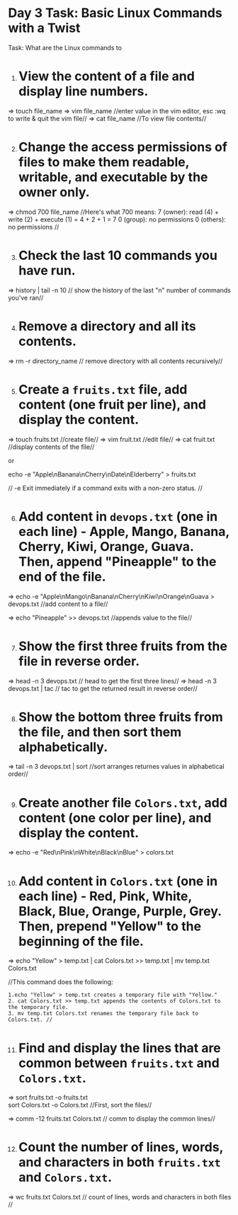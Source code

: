 # Day 3 Task: Basic Linux Commands with a Twist

Task: What are the Linux commands to

1.  # View the content of a file and display line numbers.
=>  touch file_name
=>  vim file_name    //enter value in the vim editor, esc :wq to write & quit the vim file//
=>   cat file_name    //To view file contents//

2. # Change the access permissions of files to make them readable, writable, and executable by the owner only.

=> chmod 700 file_name  //Here's what 700 means:
    7 (owner): read (4) + write (2) + execute (1) = 4 + 2 + 1 = 7
    0 (group): no permissions
    0 (others): no permissions //

3. # Check the last 10 commands you have run.

=> history | tail -n 10 // show the history of the last "n" number of commands you've ran//

4. # Remove a directory and all its contents.
=> rm -r directory_name // remove directory with all contents recursively//

5. # Create a `fruits.txt` file, add content (one fruit per line), and display the content.

=> touch fruits.txt  //create file//
=> vim fruit.txt    //edit file//
=> cat fruit.txt   //display contents of the file//

or 

echo -e "Apple\nBanana\nCherry\nDate\nElderberry" > fruits.txt      

// -e  Exit immediately if a command exits with a non-zero status. //


6. # Add content in `devops.txt` (one in each line) - Apple, Mango, Banana, Cherry, Kiwi, Orange, Guava. Then, append "Pineapple" to the end of the file.

=> echo -e "Apple\nMango\nBanana\nCherry\nKiwi\nOrange\nGuava > devops.txt  //add content to a file//

=> echo "Pineapple" >> devops.txt  //appends value to the file//

7. # Show the first three fruits from the file in reverse order.

=> head -n 3 devops.txt  // head to get the first three lines//
=> head -n 3 devops.txt | tac   // tac to get the returned result in reverse order//

8. # Show the bottom three fruits from the file, and then sort them alphabetically.

=> tail -n 3 devops.txt | sort //sort arranges returnes values in alphabetical order//


9. # Create another file `Colors.txt`, add content (one color per line), and display the content.

=> echo -e "Red\nPink\nWhite\nBlack\nBlue" > colors.txt

10. # Add content in `Colors.txt` (one in each line) - Red, Pink, White, Black, Blue, Orange, Purple, Grey. Then, prepend "Yellow" to the beginning of the file.

=> echo "Yellow" > temp.txt | cat Colors.txt >> temp.txt | mv temp.txt Colors.txt

//This command does the following:

    1.echo "Yellow" > temp.txt creates a temporary file with "Yellow."
    2. cat Colors.txt >> temp.txt appends the contents of Colors.txt to the temporary file.
    3. mv temp.txt Colors.txt renames the temporary file back to Colors.txt. //

11. # Find and display the lines that are common between `fruits.txt` and `Colors.txt`.

=> sort fruits.txt -o fruits.txt   
   sort Colors.txt -o Colors.txt   //First, sort the files//

=> comm -12 fruits.txt Colors.txt  // comm to display the common lines//
   
12. # Count the number of lines, words, and characters in both `fruits.txt` and `Colors.txt`.

=> wc fruits.txt Colors.txt // count of lines, words and characters in both files //
